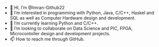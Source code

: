 - 👋 Hi, I’m @Imran-Github22
- 👀 I’m interested in programming with Python, Java, C/C++, Haskel and SQL as well as Computer Hardware design and development.
- 🌱 I’m currently learning Python and C/C++.
- 💞️ I’m looking to collaborate on Data Science and PIC, FPGA, Microcontoller design and development projects.
- 📫 How to reach me through GitHub.

<!---
Imran-Github22/Imran-Github22 is a ✨ special ✨ repository because its `README.md` (this file) appears on your GitHub profile.
You can click the Preview link to take a look at your changes.
--->

